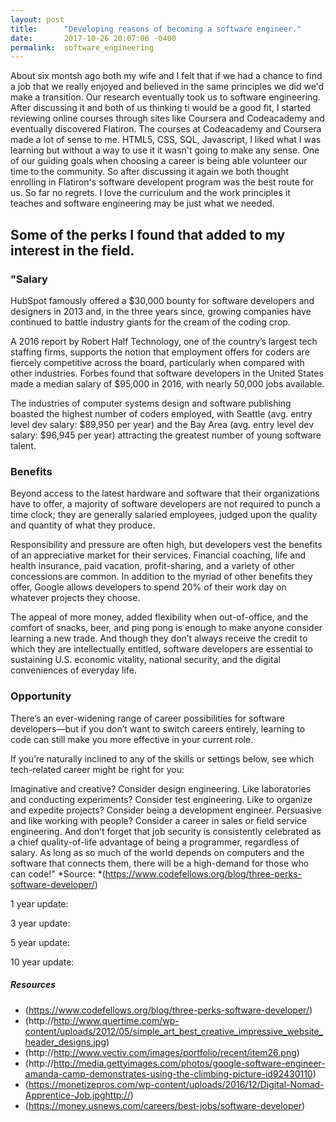 ```yaml
---
layout: post
title:      "Developing reasons of becoming a software engineer."
date:       2017-10-26 20:07:06 -0400
permalink:  software_engineering
---
```


About six montsh ago both my wife and I felt that if we had a chance to find a job that we really enjoyed and believed in the same principles we did we'd make a transition.   Our research eventually took us to software engineering.  After discussing it and both of us thinking ti would be a good fit, I started reviewing online courses through sites like Coursera and Codeacademy and eventually discovered Flatiron. The courses at Codeacademy and Coursera made a lot of sense to me.  HTML5, CSS, SQL, Javascript, I liked what I was learning but without a way to use it it wasn't going to make any sense.  One of our guiding goals when choosing a career is being able volunteer our time to the community.  So after discussing it again we both thought enrolling in Flatiron's software developent program was the best route for us.   So far no regrets.   I love the curriculum and the work principles it teaches and software engineering may be just what we needed.


##  Some of the perks I found that added to my interest in the field.
 
###  "Salary

HubSpot famously offered a $30,000 bounty for software developers and designers in 2013 and, in the three years since, growing companies have continued to battle industry giants for the cream of the coding crop.

A 2016 report by Robert Half Technology, one of the country’s largest tech staffing firms, supports the notion that employment offers for coders are fiercely competitive across the board, particularly when compared with other industries. Forbes found that software developers in the United States made a median salary of $95,000 in 2016, with nearly 50,000 jobs available.

The industries of computer systems design and software publishing boasted the highest number of coders employed, with Seattle (avg. entry level dev salary: $89,950 per year) and the Bay Area (avg. entry level dev salary: $96,945 per year) attracting the greatest number of young software talent.

### Benefits

Beyond access to the latest hardware and software that their organizations have to offer, a majority of software developers are not required to punch a time clock; they are generally salaried employees, judged upon the quality and quantity of what they produce.

Responsibility and pressure are often high, but developers vest the benefits of an appreciative market for their services. Financial coaching, life and health insurance, paid vacation, profit-sharing, and a variety of other concessions are common. In addition to the myriad of other benefits they offer, Google allows developers to spend 20% of their work day on whatever projects they choose.

The appeal of more money, added flexibility when out-of-office, and the comfort of snacks, beer, and ping pong is enough to make anyone consider learning a new trade. And though they don’t always receive the credit to which they are intellectually entitled, software developers are essential to sustaining U.S. economic vitality, national security, and the digital conveniences of everyday life.

### Opportunity

There’s an ever-widening range of career possibilities for software developers—but if you don’t want to switch careers entirely, learning to code can still make you more effective in your current role.

If you’re naturally inclined to any of the skills or settings below, see which tech-related career might be right for you:

Imaginative and creative? Consider design engineering.
Like laboratories and conducting experiments? Consider test engineering.
Like to organize and expedite projects? Consider being a development engineer.
Persuasive and like working with people? Consider a career in sales or field service engineering.
And don’t forget that job security is consistently celebrated as a chief quality-of-life advantage of being a programmer, regardless of salary. As long as so much of the world depends on computers and the software that connects them, there will be a high-demand for those who can code!"
*Source: *(https://www.codefellows.org/blog/three-perks-software-developer/)


1 year update:

3 year update:

5 year update:

10 year update:

##### Resources
* (https://www.codefellows.org/blog/three-perks-software-developer/)
* (http://http://www.quertime.com/wp-content/uploads/2012/05/simple_art_best_creative_impressive_website_header_designs.jpg)
* (http://http://www.vectiv.com/images/portfolio/recent/item26.png)
* (http://http://media.gettyimages.com/photos/google-software-engineer-amanda-camp-demonstrates-using-the-climbing-picture-id92430110)
* (https://monetizepros.com/wp-content/uploads/2016/12/Digital-Nomad-Apprentice-Job.jpghttp://)
* (https://money.usnews.com/careers/best-jobs/software-developer)







 
 
